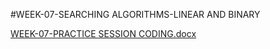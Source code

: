 #WEEK-07-SEARCHING ALGORITHMS-LINEAR AND BINARY

[WEEK-07-PRACTICE SESSION CODING.docx](https://github.com/user-attachments/files/18419804/WEEK-07-PRACTICE.SESSION.CODING.docx)

